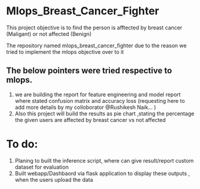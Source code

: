# Mlops_Breast_Cancer_Fighter

This project objective is to find the person  is afftected by breast cancer (Maligant) or not affected (Benign)

The repository named mlops_breast_cancer_fighter due to the reason we tried to implement the mlops objective over to it

## The below pointers were tried respective to mlops.

1. we are building the report for feature engineering and model report where stated confusion matrix and accuracy loss (requesting here to add more details by my colloborator @Rushikesh Naik... )
2. Also this project will build the results as pie chart ,stating the percentage the given users are affected by breast cancer vs not affected

# To do:

1. Planing to built the inference script, where can give result/report custom dataset for evaluation
2. Built webapp/Dashbaord via flask application to display these outputs , when the users upload the data
